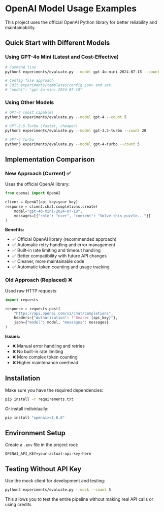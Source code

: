 # OpenAI Model Usage Examples

This project uses the official OpenAI Python library for better reliability and maintainability.

## Quick Start with Different Models

### Using GPT-4o Mini (Latest and Cost-Effective)
```bash
# Command line
python3 experiments/evaluate.py --model gpt-4o-mini-2024-07-18 --count 10

# Config file approach
# Edit experiments/templates/config.json and set:
# "model": "gpt-4o-mini-2024-07-18"
```

### Using Other Models
```bash
# GPT-4 (most capable)
python3 experiments/evaluate.py --model gpt-4 --count 5

# GPT-3.5 Turbo (faster, cheaper)
python3 experiments/evaluate.py --model gpt-3.5-turbo --count 20

# GPT-4 Turbo
python3 experiments/evaluate.py --model gpt-4-turbo --count 5
```

## Implementation Comparison

### New Approach (Current) ✅
Uses the official OpenAI library:

```python
from openai import OpenAI

client = OpenAI(api_key=your_key)
response = client.chat.completions.create(
    model="gpt-4o-mini-2024-07-18",
    messages=[{"role": "user", "content": "Solve this puzzle..."}]
)
```

**Benefits:**
- ✅ Official OpenAI library (recommended approach)
- ✅ Automatic retry handling and error management
- ✅ Built-in rate limiting and timeout handling
- ✅ Better compatibility with future API changes
- ✅ Cleaner, more maintainable code
- ✅ Automatic token counting and usage tracking

### Old Approach (Replaced) ❌
Used raw HTTP requests:

```python
import requests

response = requests.post(
    "https://api.openai.com/v1/chat/completions",
    headers={"Authorization": f"Bearer {api_key}"},
    json={"model": model, "messages": messages}
)
```

**Issues:**
- ❌ Manual error handling and retries
- ❌ No built-in rate limiting
- ❌ More complex token counting
- ❌ Higher maintenance overhead

## Installation

Make sure you have the required dependencies:

```bash
pip install -r requirements.txt
```

Or install individually:
```bash
pip install "openai>=1.0.0"
```

## Environment Setup

Create a `.env` file in the project root:
```env
OPENAI_API_KEY=your-actual-api-key-here
```

## Testing Without API Key

Use the mock client for development and testing:
```bash
python3 experiments/evaluate.py --mock --count 5
```

This allows you to test the entire pipeline without making real API calls or using credits. 